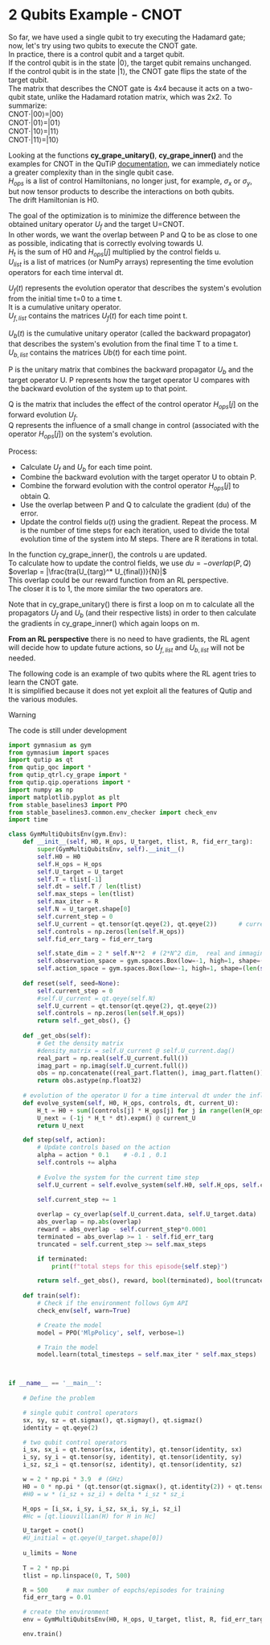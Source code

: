 # 2 Qubits Example - CNOT
So far, we have used a single qubit to try executing the Hadamard gate; now, let's try using two qubits to execute the CNOT gate.  
In practice, there is a control qubit and a target qubit.  
If the control qubit is in the state |0⟩, the target qubit remains unchanged.  
If the control qubit is in the state |1⟩, the CNOT gate flips the state of the target qubit.  
The matrix that describes the CNOT gate is 4x4 because it acts on a two-qubit state, unlike the Hadamard rotation matrix, which was 2x2.
To summarize:  
CNOT⋅|00⟩=|00⟩  
CNOT⋅|01⟩=|01⟩  
CNOT⋅|10⟩=|11⟩  
CNOT⋅|11⟩=|10⟩  

Looking at the functions **cy_grape_unitary()**, **cy_grape_inner()** and the examples for CNOT in the QuTiP [documentation](https://nbviewer.org/github/qutip/qutip-notebooks/blob/master/examples/control-grape-cnot.ipynb), we can immediately notice a greater complexity than in the single qubit case.  
$H_{ops}$ is a list of control Hamiltonians, no longer just, for example, $\sigma_x$ or $\sigma_y$, but now tensor products to describe the interactions on both qubits.  
The drift Hamiltonian is H0.  

The goal of the optimization is to minimize the difference between the obtained unitary operator $U_f$  and the target U=CNOT.  
In other words, we want the overlap between P and Q to be as close to one as possible, indicating that  is correctly evolving towards U.  
$H_t$ is the sum of H0 and $H_{ops}[j]$ multiplied by the control fields u.  
$U_{list}$ is a list of matrices (or NumPy arrays) representing the time evolution operators for each time interval dt.  

$U_f(t)$ represents the evolution operator that describes the system's evolution from the initial time t=0 to a time t.  
It is a cumulative unitary operator.  
$U_{f,list}$ contains the matrices $U_f(t)$ for each time point t.  

$U_b(t)$ is the cumulative unitary operator (called the backward propagator) that describes the system's evolution from the final time T to a time t.  
$U_{b,list}$ contains the matrices $Ub(t)$ for each time point.  

P is the unitary matrix that combines the backward propagator $U_b$ and the target operator U. 
P represents how the target operator U compares with the backward evolution of the system up to that point.

Q is the matrix that includes the effect of the control operator $H_{ops}[j]$ on the forward evolution $U_f$.  
Q represents the influence of a small change in control (associated with the operator $H_{ops}[j]$) on the system's evolution.  

Process:
+ Calculate $U_f$  and $U_b$  for each time point.  
+ Combine the backward evolution with the target operator U to obtain P.
+ Combine the forward evolution with the control operator $H_{ops}[j]$ to obtain Q.
+ Use the overlap between P and Q to calculate the gradient (du) of the error.
+ Update the control fields $u(t)$ using the gradient.
Repeat the process. M is the number of time steps for each iteration, used to divide the total evolution time of the system into M steps. There are R iterations in total.

In the function cy_grape_inner(), the controls u are updated.  
To calculate how to update the control fields, we use $du=-overlap(P,Q)$  
$overlap = |\frac{tra(U_{targ}^* U_{final})}{N}|$  
This overlap could be our reward function from an RL perspective.  
The closer it is to 1, the more similar the two operators are.  

Note that in cy_grape_unitary() there is first a loop on m to calculate all the propagators $U_f$ and $U_b$ (and their respective lists) in order to then calculate the gradients in cy_grape_inner() which again loops on m.  

**From an RL perspective** there is no need to have gradients, the RL agent will decide how to update future actions, so $U_{f,list}$ and $U_{b,list}$ will not be needed.  

The following code is an example of two qubits where the RL agent tries to learn the CNOT gate.  
It is simplified because it does not yet exploit all the features of Qutip and the various modules.  

> [!WARNING]  
> The code is still under development  

```python
import gymnasium as gym
from gymnasium import spaces
import qutip as qt
from qutip_qoc import *
from qutip_qtrl.cy_grape import *
from qutip.qip.operations import *
import numpy as np
import matplotlib.pyplot as plt
from stable_baselines3 import PPO
from stable_baselines3.common.env_checker import check_env
import time

class GymMultiQubitsEnv(gym.Env):
    def __init__(self, H0, H_ops, U_target, tlist, R, fid_err_targ):
        super(GymMultiQubitsEnv, self).__init__()
        self.H0 = H0
        self.H_ops = H_ops
        self.U_target = U_target
        self.T = tlist[-1]
        self.dt = self.T / len(tlist)
        self.max_steps = len(tlist)
        self.max_iter = R
        self.N = U_target.shape[0]
        self.current_step = 0
        self.U_current = qt.tensor(qt.qeye(2), qt.qeye(2))      # current operator
        self.controls = np.zeros(len(self.H_ops))
        self.fid_err_targ = fid_err_targ

        self.state_dim = 2 * self.N**2  # (2*N^2 dim,  real and immaginary part)
        self.observation_space = gym.spaces.Box(low=-1, high=1, shape=(self.state_dim,))
        self.action_space = gym.spaces.Box(low=-1, high=1, shape=(len(self.H_ops),))
    
    def reset(self, seed=None):
        self.current_step = 0
        #self.U_current = qt.qeye(self.N)
        self.U_current = qt.tensor(qt.qeye(2), qt.qeye(2))
        self.controls = np.zeros(len(self.H_ops))
        return self._get_obs(), {}
    
    def _get_obs(self):
        # Get the density matrix
        #density_matrix = self.U_current @ self.U_current.dag()
        real_part = np.real(self.U_current.full())
        imag_part = np.imag(self.U_current.full())
        obs = np.concatenate((real_part.flatten(), imag_part.flatten()))
        return obs.astype(np.float32)
    
    # evolution of the operator U for a time interval dt under the influence of H_t
    def evolve_system(self, H0, H_ops, controls, dt, current_U):
        H_t = H0 + sum([controls[j] * H_ops[j] for j in range(len(H_ops))])
        U_next = (-1j * H_t * dt).expm() @ current_U
        return U_next

    def step(self, action):
        # Update controls based on the action
        alpha = action * 0.1    # -0.1 , 0.1
        self.controls += alpha
        
        # Evolve the system for the current time step
        self.U_current = self.evolve_system(self.H0, self.H_ops, self.controls, self.dt, self.U_current)
        
        self.current_step += 1

        overlap = cy_overlap(self.U_current.data, self.U_target.data)   # overlap of the two operators
        abs_overlap = np.abs(overlap)
        reward = abs_overlap - self.current_step*0.0001
        terminated = abs_overlap >= 1 - self.fid_err_targ
        truncated = self.current_step >= self.max_steps

        if terminated:
            print(f"total steps for this episode{self.step}")

        return self._get_obs(), reward, bool(terminated), bool(truncated), {}
    
    def train(self):
        # Check if the environment follows Gym API
        check_env(self, warn=True)

        # Create the model
        model = PPO('MlpPolicy', self, verbose=1)

        # Train the model
        model.learn(total_timesteps = self.max_iter * self.max_steps)



if __name__ == '__main__':
    
    # Define the problem

    # single qubit control operators
    sx, sy, sz = qt.sigmax(), qt.sigmay(), qt.sigmaz()
    identity = qt.qeye(2)

    # two qubit control operators
    i_sx, sx_i = qt.tensor(sx, identity), qt.tensor(identity, sx)
    i_sy, sy_i = qt.tensor(sy, identity), qt.tensor(identity, sy)
    i_sz, sz_i = qt.tensor(sz, identity), qt.tensor(identity, sz)

    w = 2 * np.pi * 3.9  # (GHz)
    H0 = 0 * np.pi * (qt.tensor(qt.sigmax(), qt.identity(2)) + qt.tensor(qt.identity(2), qt.sigmax()))
    #H0 = w * (i_sz + sz_i) + delta * i_sz * sz_i

    H_ops = [i_sx, i_sy, i_sz, sx_i, sy_i, sz_i]
    #Hc = [qt.liouvillian(H) for H in Hc]

    U_target = cnot()
    #U_initial = qt.qeye(U_target.shape[0])
    
    u_limits = None
    
    T = 2 * np.pi 
    tlist = np.linspace(0, T, 500)

    R = 500     # max number of eopchs/episodes for training
    fid_err_targ = 0.01

    # create the environment
    env = GymMultiQubitsEnv(H0, H_ops, U_target, tlist, R, fid_err_targ)

    env.train()
```

